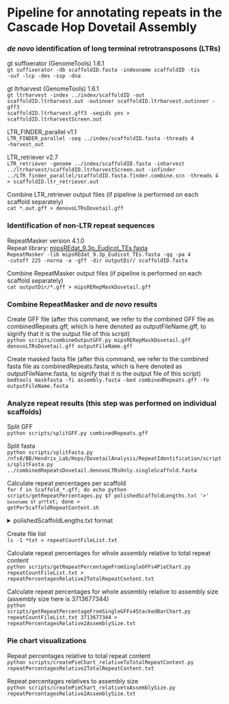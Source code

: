 # Pipeline for annotating repeats in the Cascade Hop Dovetail Assembly 


### *de novo* identification of long terminal retrotransposons (LTRs)
gt suffixerator (GenomeTools) 1.6.1  
<code>gt suffixerator -db scaffoldID.fasta -indexname scaffoldID -tis -suf -lcp -des -ssp -dna</code>

gt ltrharvest (GenomeTools) 1.6.1  
<code>gt ltrharvest -index ../index/scaffoldID -out scaffoldID.ltrharvest.out -outinner scaffoldID.ltrharvest.outinner -gff3 scaffoldID.ltrharvest.gff3 -seqids yes > scaffoldID.ltrharvestScreen.out</code>

LTR_FINDER_parallel v1.1  
<code>LTR_FINDER_parallel -seq ../index/scaffoldID.fasta -threads 4 -harvest_out</code>

LTR_retriever v2.7  
<code>LTR_retriever -genome ../index/scaffoldID.fasta -inharvest ../ltrharvest/scaffoldID.ltrharvestScreen.out -infinder ../LTR_finder_parallel/scaffoldID.fasta.finder.combine.scn -threads 4 > scaffoldID.ltr_retriever.out</code>

Combine LTR_retriever output files (if pipeline is performed on each scaffold separately)  
<code>cat *.out.gff > denovoLTRsDovetail.gff</code>

### Identification of non-LTR repeat sequences
RepeatMasker version 4.1.0  
Repeat library: [mipsREdat_9.3p_Eudicot_TEs.fasta](https://www.mmnt.net/db/0/0/ftp.mips.embnet.org/plants/REdat)  
<code>RepeatMasker -lib mipsREdat_9.3p_Eudicot_TEs.fasta -qq -pa 4 -cutoff 225 -norna -a -gff -dir outputDir/ scaffoldID.fasta</code>  

Combine RepeatMasker output files (if pipeline is performed on each scaffold separately)  
<code>cat outputDir/*.gff > mipsRERepMaskDovetail.gff</code>

### Combine RepeatMasker and *de novo* results

Create GFF file (after this command, we refer to the combined GFF file as combinedRepeats.gff, which is here denoted as outputFileName.gff, to signify that it is the output file of this script)  
<code>python scripts/combineOutputGFF.py mipsRERepMaskDovetail.gff denovoLTRsDovetail.gff outputFileName.gff</code>

Create masked fasta file (after this command, we refer to the combined fasta file as combinedRepeats.fasta, which is here denoted as outputFileName.fasta, to signify that it is the output file of this script)  
<code>bedtools maskfasta -fi assembly.fasta -bed combinedRepeats.gff -fo outputFileName.fasta</code>

### Analyze repeat results (this step was performed on individual scaffolds)

Split GFF  
<code>python scripts/splitGFF.py combinedRepeats.gff</code>

Split fasta  
<code>python scripts/splitFasta.py 
/nfs0/BB/Hendrix_Lab/Hops/DovetailAnalysis/RepeatIdentification/scripts/splitFasta.py ../combinedRepeatsDovetail.denovoLTRsOnly.singleScaffold.fasta</code>

Calculate repeat percentages per scaffold  
<code>for f in Scaffold_*.gff; do echo python scripts/getRepeatPercentages.py $f polishedScaffoldLengths.txt '>' `basename $f gff`txt; done > getPerScaffoldRepeatContent.sh</code>

<details>
<summary>polishedScaffoldLengths.txt format</summary>
<pre>Scaffold_1531 476495644
Scaffold_19 434152558
Scaffold_1533 423633482
Scaffold_76 370465130
Scaffold_24 345299309
Scaffold_172 327882944
Scaffold_77 316519611
Scaffold_73 303741476
Scaffold_49 290858211
Scaffold_191 185200997</pre>
</details>

Create file list  
<code>ls -1 *txt > repeatCountFileList.txt</code>

Calculate repeat percentages for whole assembly relative to total repeat content  
<code>python scripts/getRepeatPercentageFromSingleGFFs4PieChart.py repeatCountFileList.txt > repeatPercentagesRelative2TotalRepeatContent.txt</code>

Calculate repeat percentages for whole assembly relative to assembly size (assembly size here is 3713677344)  
<code>python scripts/getRepeatPercentageFromSingleGFFs4StackedBarChart.py repeatCountFileList.txt 3713677344 > repeatPercentagesRelative2AssemblySize.txt</code>

### Pie chart visualizations

Repeat percentages relative to total repeat content  
<code>python scripts/createPieChart_relativeToTotalRepeatContent.py repeatPercentagesRelative2TotalRepeatContent.txt</code>

Repeat percentages relatives to assembly size  
<code>python scripts/createPieChart_relativetoAssemblySize.py repeatPercentagesRelative2AssemblySize.txt</code>

